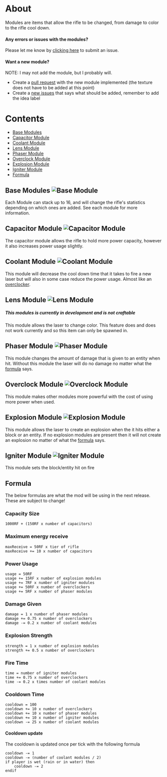 # About

Modules are items that allow the rifle to be changed, from damage to color to the rifle cool down.

#### Any errors or issues with the modules?

Please let me know by [clicking here](https://github.com/GOGO98901/RorysMod/issues/new) to submit an issue.

#### Want a new module?

NOTE: I may not add the module, but I probably will.

- Create a [pull request](https://github.com/GOGO98901/RorysMod/compare) with the new module implemented (the texture does not have to be added at this point)
- Create a [new issues](https://github.com/GOGO98901/RorysMod/issues/new) that says what should be added, remember to add the idea label

# Contents

- [Base Modules](#base-modules)
- [Capacitor Module](#capacitor-module)
- [Coolant Module](#coolant-module)
- [Lens Module](#lens-module)
- [Phaser Module](#phaser-module)
- [Overclock Module](#overclock-module)
- [Explosion Module](#explosion-module)
- [Igniter Module](#igniter-module)
- [Formula](#formula)

## Base Modules ![Base Module][rifleUpgrade_0]

Each Module can stack up to 16, and will change the rifle's statistics depending on which ones are added. See each module for more information.

## Capacitor Module ![Capacitor Module][rifleUpgrade_1]

The capacitor module allows the rifle to hold more power capacity, however it also increases power usage slightly.

## Coolant Module ![Coolant Module][rifleUpgrade_2]

This module will decrease the cool down time that it takes to fire a new laser but will also in some case reduce the power usage. Almost like an [overclocker](#overclock-module).

## Lens Module ![Lens Module][rifleUpgrade_3]

##### This modules is currently in development and is not craftable

This module allows the laser to change color. This feature does and does not work currently and so this item can only be spawned in.

## Phaser Module ![Phaser Module][rifleUpgrade_4]

This module changes the amount of damage that is given to an entity when hit. Without this module the laser will do no damage no matter what the [formula](#damage-given) says.

## Overclock Module ![Overclock Module][rifleUpgrade_5]

This module makes other modules more powerful with the cost of using more power when used.

## Explosion Module ![Explosion Module][rifleUpgrade_6]

This module allows the laser to create an explosion when the it hits either a block or an entity. If no explosion modules are present then it will not create an explosion no matter of what the [formula](#explosion-strength) says.

## Igniter Module ![Igniter Module][rifleUpgrade_7]

This module sets the block/entity hit on fire

## Formula

The below formulas are what the mod will be using in the next release. These are subject to change!

### Capacity Size

```
1000RF + (150RF x number of capacitors)
```

### Maximum energy receive

```
maxReceive = 50RF x tier of rifle
maxReceive += 10 x number of capacitors
```

### Power Usage

```
usage = 50RF
usage += 15RF x number of explosion modules
usage += 7RF x number of igniter modules
usage += 50RF x number of overclockers
usage += 5RF x number of phaser modules
```

### Damage Given

```
damage = 1 x number of phaser modules
damage += 0.75 x number of overclockers
damage -= 0.2 x number of coolant modules
```

### Explosion Strength

```
strength = 1 x number of explosion modules
strength += 0.5 x number of overclockers
```

### Fire Time

```
time = number of igniter modules
time += 0.75 x number of overclockers
time -= 0.2 x times number of coolant modules
```

### Cooldown Time

```
cooldown = 100
cooldown += 10 x number of overclockers
cooldown += 10 x number of phaser modules
cooldown += 10 x number of igniter modules
cooldown -= 25 x number of coolant modules
```

#### Cooldown update

The cooldown is updated once per tick with the following formula

```
cooldown -= 1
cooldown -= (number of coolant modules / 2)
if player is wet (rain or in water) then
    cooldown -= 2
endif
```

[rifleUpgrade_0]: http://raw.githubusercontent.com/GOGO98901/RorysMod/master/src/main/resources/assets/rorysmod/textures/items/rifleUpgrade_0.png
[rifleUpgrade_1]: http://raw.githubusercontent.com/GOGO98901/RorysMod/master/src/main/resources/assets/rorysmod/textures/items/rifleUpgrade_1.png
[rifleUpgrade_2]: http://raw.githubusercontent.com/GOGO98901/RorysMod/master/src/main/resources/assets/rorysmod/textures/items/rifleUpgrade_2.png
[rifleUpgrade_3]: http://raw.githubusercontent.com/GOGO98901/RorysMod/master/src/main/resources/assets/rorysmod/textures/items/rifleUpgrade_3.png
[rifleUpgrade_4]: http://raw.githubusercontent.com/GOGO98901/RorysMod/master/src/main/resources/assets/rorysmod/textures/items/rifleUpgrade_4.png
[rifleUpgrade_5]: http://raw.githubusercontent.com/GOGO98901/RorysMod/master/src/main/resources/assets/rorysmod/textures/items/rifleUpgrade_5.png
[rifleUpgrade_6]: http://raw.githubusercontent.com/GOGO98901/RorysMod/master/src/main/resources/assets/rorysmod/textures/items/rifleUpgrade_6.png
[rifleUpgrade_7]: http://raw.githubusercontent.com/GOGO98901/RorysMod/master/src/main/resources/assets/rorysmod/textures/items/rifleUpgrade_7.png
